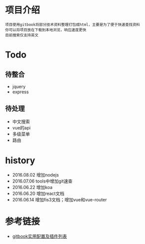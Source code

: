
# 项目介绍
    项目使用gitbook将部分技术资料整理打包成html，主要是为了便于快速查找资料
    你可以将项目放在下载到本地浏览，响应速度更快
    目前搜索仅支持英文

# Todo
## 待整合
* jquery
* express


## 待处理
* 中文搜索
* vue的api
* 多级菜单
* 路由


# history
* 2016.08.02 增加nodejs
* 2016.07.06 tools中增加git速查
* 2016.06.22 增加koa
* 2016.06.20 增加react文档
* 2016.06.14 增加fis3文档；增加vue和vue-router


# 参考链接
* [gitbook实用配置及插件列表](http://blog.csdn.net/zhangjk1993/article/details/50380403)